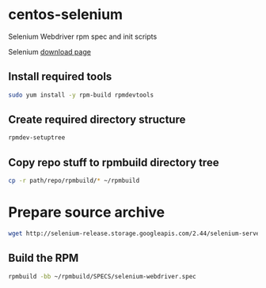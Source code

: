 
# centos-selenium

Selenium Webdriver rpm spec and init scripts

Selenium [download page](http://selenium-release.storage.googleapis.com/index.html)

## Install required tools

```bash
sudo yum install -y rpm-build rpmdevtools
```

## Create required directory structure

```bash
rpmdev-setuptree
```

## Copy repo stuff to rpmbuild directory tree

```bash
cp -r path/repo/rpmbuild/* ~/rpmbuild
```

# Prepare source archive

```bash
wget http://selenium-release.storage.googleapis.com/2.44/selenium-server-standalone-2.44.0.jar -O ~/rpmbuild/SOURCES/selenium-server-standalone-2.44.0.jar
```

## Build the RPM

```bash
rpmbuild -bb ~/rpmbuild/SPECS/selenium-webdriver.spec
```
